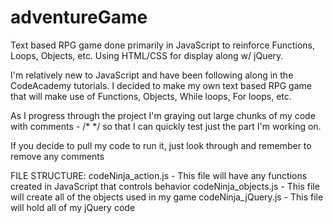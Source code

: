 adventureGame
=============

Text based RPG game done primarily in JavaScript to reinforce Functions, Loops, Objects, etc. Using HTML/CSS for display along w/ jQuery. 

I'm relatively new to JavaScript and have been following along in the CodeAcademy tutorials. I decided to make my own 
text based RPG game that will make use of Functions, Objects, While loops, For loops, etc. 

As I progress through the project I'm graying out large chunks of my code with comments - /* */ so that I can quickly test 
just the part I'm working on. 

If you decide to pull my code to run it, just look through and remember to remove any comments


FILE STRUCTURE:
codeNinja_action.js   -  This file will have any functions created in JavaScript that controls behavior 
codeNinja_objects.js  -  This file will create all of the objects used in my game
codeNinja_jQuery.js   -  This file will hold all of my jQuery code
